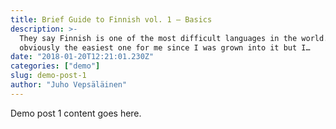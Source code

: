 ```yaml
---
title: Brief Guide to Finnish vol. 1 — Basics
description: >-
  They say Finnish is one of the most difficult languages in the world. It’s
  obviously the easiest one for me since I was grown into it but I…
date: "2018-01-20T12:21:01.230Z"
categories: ["demo"]
slug: demo-post-1
author: "Juho Vepsäläinen"
---
```


Demo post 1 content goes here.
